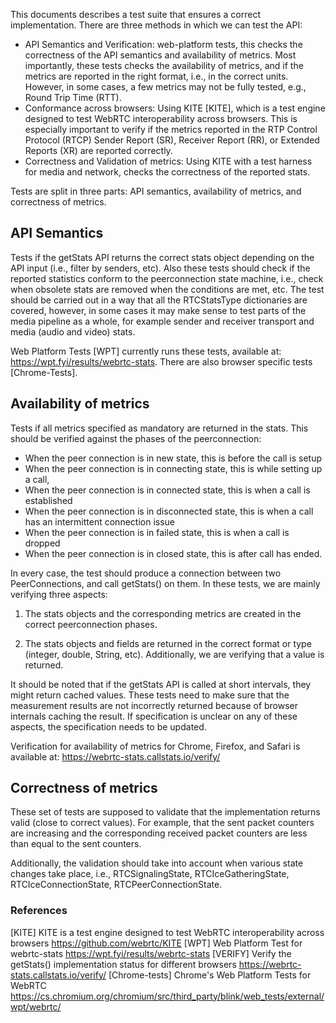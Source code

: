 
This documents describes a test suite that ensures a correct implementation. There are three methods in which we can test the API:
+ API Semantics and Verification: web-platform tests, this checks the correctness of the API semantics and availability of metrics. Most importantly, these tests checks the availability of metrics, and if the metrics are reported in the right format, i.e., in the correct units. However, in some cases, a few metrics may not be fully tested, e.g., Round Trip Time (RTT).
+ Conformance across browsers: Using KITE [KITE], which is a test engine designed to test WebRTC interoperability across browsers. This is especially important to verify if the metrics reported in the RTP Control Protocol (RTCP) Sender Report (SR), Receiver Report (RR), or Extended Reports (XR) are reported correctly. 
+ Correctness and Validation of metrics: Using KITE with a test harness for media and network, checks the correctness of the reported stats.

Tests are split in three parts: API semantics, availability of metrics, and correctness of metrics.

## API Semantics

Tests if the getStats API returns the correct stats object depending on the API input (i.e., filter by senders, etc). Also these tests should check if the reported statistics conform to the peerconnection state machine, i.e., check when obsolete stats are removed when the conditions are met, etc. The test should be carried out in a way that all the RTCStatsType dictionaries are covered, however, in some cases it may make sense to test parts of the media pipeline as a whole, for example sender and receiver transport and media (audio and video) stats.

Web Platform Tests [WPT] currently runs these tests, available at: https://wpt.fyi/results/webrtc-stats. There are also browser specific tests [Chrome-Tests].

## Availability of metrics

Tests if all metrics specified as mandatory are returned in the stats. This should be verified against the phases of the peerconnection: 

+ When the peer connection is in new state, this is before the call is setup
+ When the peer connection is in connecting state, this is while setting up a call, 
+ When the peer connection is in connected state, this is when a call is established 
+ When the peer connection is in disconnected state, this is when a call has an intermittent connection issue
+ When the peer connection is in failed state, this is when a call is dropped 
+ When the peer connection is in closed state, this is after call has ended.

In every case, the test should produce a connection between two PeerConnections, and call getStats() on them. In these tests, we are mainly verifying three aspects:

1. The stats objects and the corresponding metrics are created in the correct peerconnection phases. 

2. The stats objects and fields are returned in the correct format or type (integer, double, String, etc). Additionally, we are verifying that a value is returned.

It should be noted that if the getStats API is called at short intervals, they might return cached values. These tests need to make sure that the measurement results are not incorrectly returned because of browser internals caching the result. If specification is unclear on any of these aspects, the specification needs to be updated.

Verification for availability of metrics for Chrome, Firefox, and Safari is available at: https://webrtc-stats.callstats.io/verify/

## Correctness of metrics
These set of tests are supposed to validate that the implementation returns valid (close to correct values). For example, that the sent packet counters are increasing and the corresponding received packet counters are less than equal to the sent counters.

Additionally, the validation should take into account when various state changes take place, i.e.,  RTCSignalingState, RTCIceGatheringState, RTCIceConnectionState, RTCPeerConnectionState.


### References
[KITE] KITE is a test engine designed to test WebRTC interoperability across browsers https://github.com/webrtc/KITE
[WPT] Web Platform Test for webrtc-stats https://wpt.fyi/results/webrtc-stats
[VERIFY] Verify the getStats() implementation status for different browsers  https://webrtc-stats.callstats.io/verify/
[Chrome-tests] Chrome's Web Platform Tests for WebRTC https://cs.chromium.org/chromium/src/third_party/blink/web_tests/external/wpt/webrtc/
